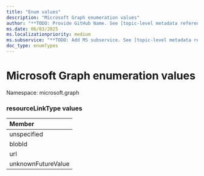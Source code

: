 ```yaml
---
title: "Enum values"
description: "Microsoft Graph enumeration values"
author: "**TODO: Provide GitHub Name. See [topic-level metadata reference](https://eng.ms/docs/products/microsoft-graph-service/microsoft-graph/document-apis/metadata)**"
ms.date: 06/03/2025
ms.localizationpriority: medium
ms.subservice: "**TODO: Add MS subservice. See [topic-level metadata reference](https://eng.ms/docs/products/microsoft-graph-service/microsoft-graph/document-apis/metadata)**"
doc_type: enumTypes
---
```


# Microsoft Graph enumeration values

Namespace: microsoft.graph

### resourceLinkType values 



|Member|
|:---|
|unspecified|
|blobId|
|url|
|unknownFutureValue|


